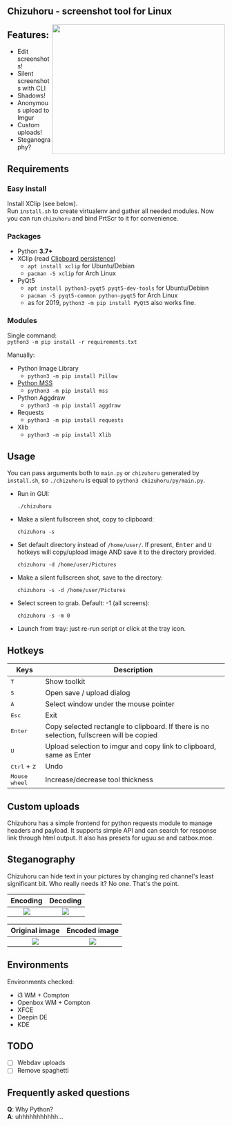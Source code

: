 ## Chizuhoru - screenshot tool for Linux  

<img align="right" width="400" height="300" src="https://i.imgur.com/iwXcJS7.png">  


## Features:

- Edit screenshots!
- Silent screenshots with CLI
- Shadows!
- Anonymous upload to Imgur
- Custom uploads!
- Steganography?

## Requirements

### Easy install
Install XClip (see below).  
Run `install.sh` to create virtualenv and gather all needed modules. Now you can run `chizuhoru` and bind PrtScr to it for convenience.

### Packages

- Python **3.7+**
- XClip (read [Clipboard persistence](https://wiki.ubuntu.com/ClipboardPersistence))
  + `apt install xclip` for Ubuntu/Debian
  + `pacman -S xclip` for Arch Linux
- PyQt5
  + `apt install python3-pyqt5 pyqt5-dev-tools` for Ubuntu/Debian
  + `pacman -S pyqt5-common python-pyqt5` for Arch Linux
  + as for 2019, `python3 -m pip install PyQt5` also works fine.

### Modules
Single command:  
`python3 -m pip install -r requirements.txt`  

Manually:
- Python Image Library
  + `python3 -m pip install Pillow`
- [Python MSS](https://github.com/BoboTiG/python-mss)
  + `python3 -m pip install mss`
- Python Aggdraw
  + `python3 -m pip install aggdraw` 
- Requests
  + `python3 -m pip install requests`  
- Xlib
  + `python3 -m pip install Xlib`
  
## Usage
You can pass arguments both to `main.py` or `chizuhoru` generated by `install.sh`, so `./chizuhoru` is equal to `python3 chizuhoru/py/main.py`.  
 
- Run in GUI:
    ```shell
    ./chizuhoru
    ```   
- Make a silent fullscreen shot, copy to clipboard:
    ```shell
    chizuhoru -s
    ```  
- Set default directory instead of `/home/user/`. If present, <kbd>Enter</kbd> and <kbd>U</kbd> hotkeys will copy/upload image AND save it to the directory provided.
    ```shell
    chizuhoru -d /home/user/Pictures
    ```  
- Make a silent fullscreen shot, save to the directory:
    ```shell
    chizuhoru -s -d /home/user/Pictures
    ```  
- Select screen to grab. Default: -1 (all screens):
    ```shell
    chizuhoru -s -m 0
    ```
- Launch from tray: just re-run script or click at the tray icon.  
 
## Hotkeys

|  Keys                                                                     |  Description                     |
|---                                                                        |---                               |
| <kbd>T</kbd>                                                              | Show toolkit                     |
| <kbd>S</kbd>                                                              | Open save / upload dialog        |
| <kbd>A</kbd>                                                         | Select window under the mouse pointer |
| <kbd>Esc</kbd>                                                            | Exit                             |
| <kbd>Enter</kbd> | Copy selected rectangle to clipboard. If there is no selection, fullscreen will be copied |
| <kbd>U</kbd>                           | Upload selection to imgur and copy link to clipboard, same as Enter |
| <kbd>Ctrl</kbd> + <kbd>Z</kbd>                                            | Undo                             |
| <kbd>Mouse wheel</kbd>                                                    | Increase/decrease tool thickness |
  
## Custom uploads
Chizuhoru has a simple frontend for python requests module to manage headers and payload. It supports simple API and can search for response link through html output.
It also has presets for uguu.se and catbox.moe.  

## Steganography
Chizuhoru can hide text in your pictures by changing red channel's least significant bit. Who really needs it? No one. That's the point.

Encoding                   |  Decoding
:-------------------------:|:-------------------------:
![](https://i.imgur.com/vBbwzf9.png)  |  ![](https://i.imgur.com/CJ2SJ1y.png)

Original image             |  Encoded image
:-------------------------:|:-------------------------:
![](https://i.imgur.com/VJxxcSn.png)  |  ![](https://i.imgur.com/RaTWwAS.png)

## Environments

Environments checked:  

- i3 WM + Compton
- Openbox WM + Compton
- XFCE
- Deepin DE
- KDE

## TODO

- [ ] Webdav uploads
- [ ] Remove spaghetti

## Frequently asked questions

**Q**: Why Python?  
**A**: uhhhhhhhhhhh...  
